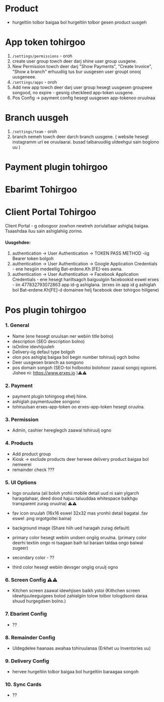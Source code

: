# Product

- hurgeltiin tolbor baigaa bol hurgeltiin tolbor gesen product uusgeh

# App token tohirgoo

1. `/settings/permissions` - oroh
2. create user group towch deer darj shine user group uusgene.
3. New Permission towch deer darj "Show Payments", "Create Invoice", "Show a branch" erhuudiig tus bur uusgesen user groupt onooj uusgeneee.
4. `/settings/apps` - oroh
5. Add new app towch deer darj user group hesegt uusgesen
   groupeee songood, no expire - gesnig checkleed app-token uusgene.
6. Pos Config -> payment config hesegt uusgesen app-tokenoo oruulnaa

# Branch uusgeh

1. `/settings/team` - oroh
2. branch nemeh towch deer darch branch uusgene. (
   website hesegt instagramm url ee oruulaarai. busad talbaruudiig uldeehgui sain boglono uu
   )

# Payment plugin tohirgoo

# Ebarimt Tohirgoo

# Client Portal Tohirgoo

Client Portal - g odoogoor zowhon newtreh zoriulaltaar ashiglaj baigaa. Tsaashdaa iluu sain ashiglahiig zorino.

#### Uusgehdee:

1. authentication -> User Authentication -> TOKEN PASS METHOD -iig Bearer token bolgoh
2. authentication -> User Authentication -> Google Application Credentials - ene hesgiin medeellig Bat-erdene.Kh [FE]-ees awna.
3. authentication -> User Authentication -> Facebook Application Credentials - ene hesegt hariltsagch baiguulgiin facebookid eswel erxes - iin 477832793072863 app id-g ashiglana. (erxes iin app id g ashiglah bol Bat-erdene.Kh[FE]-d domainee helj facebook deer tohirgoo hiilgene)

# Pos plugin tohirgoo

### 1. General

- Name (ene hesegt oruulsan ner webiin title bolno)
- description (SEO description bolno)
- isOnline idevhijuuleh
- Delivery-iig defaul type bolgoh
- olon pos ashiglaj baigaa bol begin number tohiruulj ogch bolno
- Deer uusgesen branch aa songono
- pos domain songoh (SEO-toi holbootoi bolohoor zaaval songoj ogoorei. Jishee ni: https://www.erxes.io )⚠️⚠️

### 2. Payment

- payment plugin tohirgoog ehelj hiine.
- ashiglah paymentuudee songono
- tohiruulsan erxes-app-token oo erxes-app-token hesegt oruulna.

### 3. Permission

- Admin, cashier hereglegch zaawal tohiruulj ogno

### 4. Products

- Add product group
- Kiosk -> exclude products deer herwee delivery product baigaa bol nemeerei
- remainder check ???

### 5. UI Options

- logo oruulana (ali boloh yrohii mobile detail uud ni sain ylgarch haragdahaar, deed dood hajuu taluuddaa whitespace baikhgu transparent zurag oruulna) ⚠️⚠️
- fav icon oruulah (16x16 eswel 32x32 mas yronhii detail bagatai .fav eswel .png orgotgoltei baina)
- background image (Share hiih ued haragah zurag default)

- primary color hesegt webiin undsen ongiig oruulna. (primary color deerhi textiin ongo ni tsagaan baih tul baraan taldaa ongo baiwal zugeer)
- secondary color - ??
- third color hesegt webiin devsger ongiig oruulj ogno

### 6. Screen Config ⚠️⚠️

- Kitchen screen zaawal idewhjisen baikh ystoi (Kithchen screen idewhjuuleeguigees bolod zahialgiin tolow tolbor tologdsonii daraa shuud hurgegdsen bolno.)

### 7. Ebarimt Config

- ??

### 8. Remainder Config

- Uldegdelee haanaas awahaa tohiruulanaa (Erkhet uu Inventories uu)

### 9. Delivery Config

- hervee hurgeltiin tolbor baigaa bol hurgeltiin baraagaa songoh

### 10. Sync Cards

- ??
